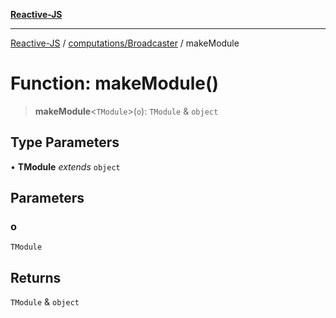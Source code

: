 [**Reactive-JS**](../../../README.md)

***

[Reactive-JS](../../../README.md) / [computations/Broadcaster](../README.md) / makeModule

# Function: makeModule()

> **makeModule**\<`TModule`\>(`o`): `TModule` & `object`

## Type Parameters

• **TModule** *extends* `object`

## Parameters

### o

`TModule`

## Returns

`TModule` & `object`
